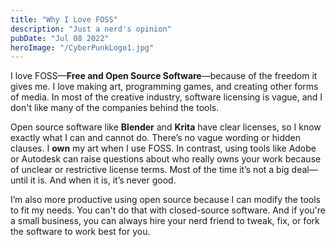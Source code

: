```yaml
---
title: "Why I Love FOSS"
description: "Just a nerd's opinion"
pubDate: "Jul 08 2022"
heroImage: "/CyberPunkLogo1.jpg"
---
```


I love FOSS—**Free and Open Source Software**—because of the freedom it gives me. I love making art, programming games, and creating other forms of media. In most of the creative industry, software licensing is vague, and I don't like many of the companies behind the tools.

Open source software like **Blender** and **Krita** have clear licenses, so I know exactly what I can and cannot do. There’s no vague wording or hidden clauses. I **own** my art when I use FOSS. In contrast, using tools like Adobe or Autodesk can raise questions about who really owns your work because of unclear or restrictive license terms. Most of the time it’s not a big deal—until it is. And when it is, it’s never good.

I’m also more productive using open source because I can modify the tools to fit my needs. You can't do that with closed-source software. And if you're a small business, you can always hire your nerd friend to tweak, fix, or fork the software to work best for you.
